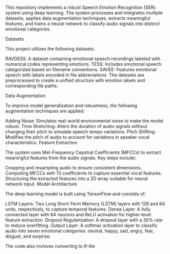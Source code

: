 This repository implements a robust Speech Emotion Recognition (SER) system using deep learning. The system processes and integrates multiple datasets, applies data augmentation techniques, extracts meaningful features, and trains a neural network to classify audio signals into distinct emotional categories.

Datasets

This project utilizes the following datasets:

RAVDESS: A dataset containing emotional speech recordings labeled with numerical codes representing emotions.
TESS: Includes emotional speech categorized based on filename conventions.
SAVEE: Features emotional speech with labels encoded in file abbreviations.
The datasets are preprocessed to create a unified structure with emotion labels and corresponding file paths.

Data Augmentation

To improve model generalization and robustness, the following augmentation techniques are applied:

Adding Noise: Simulates real-world environmental noise to make the model robust.
Time Stretching: Alters the duration of audio signals without changing their pitch to simulate speech tempo variations.
Pitch Shifting: Modifies the pitch of audio to account for variations in speaker vocal characteristics.
Feature Extraction

The system uses Mel-Frequency Cepstral Coefficients (MFCCs) to extract meaningful features from the audio signals. Key steps include:

Cropping and resampling audio to ensure consistent dimensions.
Computing MFCCs with 13 coefficients to capture essential vocal features.
Structuring the extracted features into a 2D array suitable for neural network input.
Model Architecture

The deep learning model is built using TensorFlow and consists of:

LSTM Layers: Two Long Short-Term Memory (LSTM) layers with 128 and 64 units, respectively, to capture temporal features.
Dense Layer: A fully connected layer with 64 neurons and ReLU activation for higher-level feature extraction.
Dropout Regularization: A dropout layer with a 30% rate to reduce overfitting.
Output Layer: A softmax activation layer to classify audio into seven emotional categories: neutral, happy, sad, angry, fear, disgust, and surprise.

The code also invloves converting to tf-lite 
